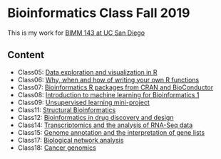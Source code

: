 # Bioinformatics Class Fall 2019
This is my work for [BIMM 143 at UC San Diego](https://bioboot.github.io/bimm143_F19/)
## Content 
- Class05: [Data exploration and visualization in R](https://github.com/srnath99/bimm143/blob/master/class5/class5.md)
- Class06: [Why, when and how of writing your own R functions](https://github.com/srnath99/bimm143/blob/master/class6/Class6.md) 
- Class07: [Bioinformatics R packages from CRAN and BioConductor](https://github.com/srnath99/bimm143/blob/master/class7/class7rfnxandprojects.md)
- Class08: [Introduction to machine learning for Bioinformatics 1](https://github.com/srnath99/bimm143/blob/master/Class%208%20Machine%20Learning%201.Rmd)
- Class09: [Unsupervised learning mini-project](https://github.com/srnath99/bimm143/blob/master/class09.Rmd)
- Class11: [Structural Bioinformatics](https://github.com/srnath99/bimm143/blob/master/class11.md)
- Class12: [Bioinformatics in drug discovery and design](https://github.com/srnath99/bimm143/blob/master/class12.Rmd)
- Class14: [Transcriptomics and the analysis of RNA-Seq data](https://github.com/srnath99/bimm143/blob/master/Lecture_14.Rmd)
- Class15: [Genome annotation and the interpretation of gene lists](https://github.com/srnath99/bimm143/blob/master/class15.Rmd)
- Class17: [Biological network analysis](https://github.com/srnath99/bimm143/blob/master/class%2017.Rmd)
- Class18: [Cancer genomics](https://github.com/srnath99/bimm143/blob/master/class18.Rmd)
